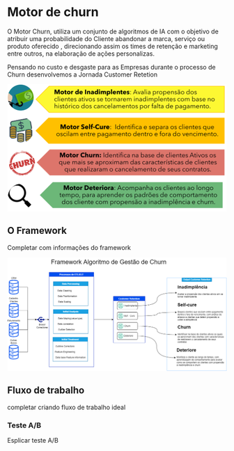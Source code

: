 # Motor de churn

O Motor Churn, utiliza um conjunto de algoritmos de IA com o objetivo de atribuir uma probabilidade do Cliente abandonar a marca, serviço ou produto oferecido , direcionando assim os times de retenção e marketing entre outros, na elaboração de ações personalizas.

Pensando no custo e desgaste para as Empresas durante o processo de Churn  desenvolvemos a Jornada Customer Retetion


![jornada](./img/jornadachurn.png)

## O Framework

Completar com informações do framework

![jornada](./img/churn.png)

## Fluxo de trabalho
completar criando fluxo de trabalho ideal

### Teste A/B

Esplicar teste A/B